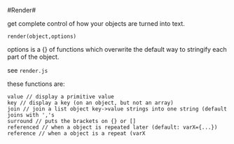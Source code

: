 #Render#

get complete control of how your objects are turned into text.

    render(object,options)

options is a {} of functions which overwrite the default way to stringify each part of the object.

see `render.js`

these functions are:

    value // display a primitive value
    key // display a key (on an object, but not an array)
    join // join a list object key->value strings into one string (default joins with ','s
    surround // puts the brackets on {} or [] 
    referenced // when a object is repeated later (default: varX={...})
    reference // when a object is a repeat (varX

    


    
